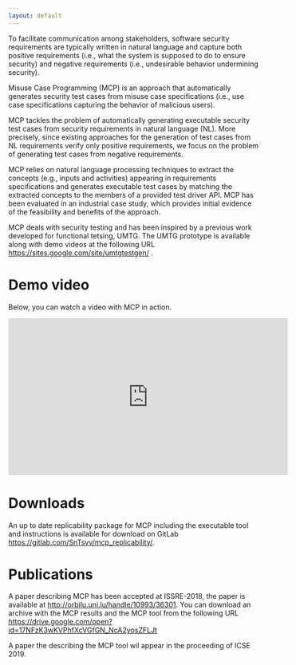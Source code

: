 ```yaml
---
layout: default
---
```


To facilitate communication among stakeholders, software security requirements are typically written in natural language and capture both positive requirements (i.e., what the system is supposed to do to ensure security) and negative requirements (i.e., undesirable behavior undermining security).

Misuse Case Programming (MCP) is an approach that automatically generates security test cases from misuse case specifications (i.e., use case specifications capturing the behavior of malicious users).

MCP tackles the problem of automatically generating executable security test cases from security requirements in natural language (NL). More precisely, since existing approaches for the generation of test cases from NL requirements verify only positive requirements, we focus on the problem of generating test cases from negative requirements.
 
MCP relies on natural language processing techniques to extract the concepts (e.g., inputs and activities) appearing in requirements specifications and generates executable test cases by matching the extracted concepts to the members of a provided test driver API. MCP has been evaluated in an industrial case study, which provides initial evidence of the feasibility and benefits of the approach.

MCP deals with security testing and has been inspired by a previous work developed for functional tetsing, UMTG. The UMTG prototype is available along with demo videos at the following URL https://sites.google.com/site/umtgtestgen/ .

# Demo video

Below, you can watch a video with MCP in action.

<iframe width="560" height="315" src="https://www.youtube.com/embed/Ys5ESAMFH-Q" frameborder="0" marginwidth="pixels" allow="autoplay; encrypted-media"></iframe>


# Downloads

An up to date replicability package for MCP including the executable tool and instructions is available for download on GitLab https://gitlab.com/SnTsvv/mcp_replicability/.


# Publications

A paper describing MCP has been accepted at ISSRE-2018, the paper is available at http://orbilu.uni.lu/handle/10993/36301.
You can download an archive with the MCP results and the MCP tool from the following URL https://drive.google.com/open?id=17NFzK3wKVPhfXcVGfGN_NcA2yosZFLJt

A paper the describing the MCP tool wil appear in the proceeding of ICSE 2019.




